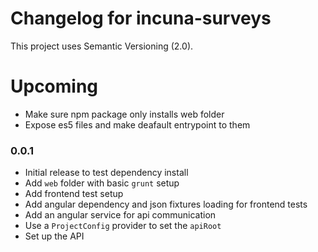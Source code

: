 # Changelog for incuna-surveys

This project uses Semantic Versioning (2.0).

# Upcoming
* Make sure npm package only installs web folder
* Expose es5 files and make deafault entrypoint to them

### 0.0.1
* Initial release to test dependency install
* Add `web` folder with basic `grunt` setup
* Add frontend test setup
* Add angular dependency and json fixtures loading for frontend tests
* Add an angular service for api communication
* Use a `ProjectConfig` provider to set the `apiRoot`
* Set up the API

